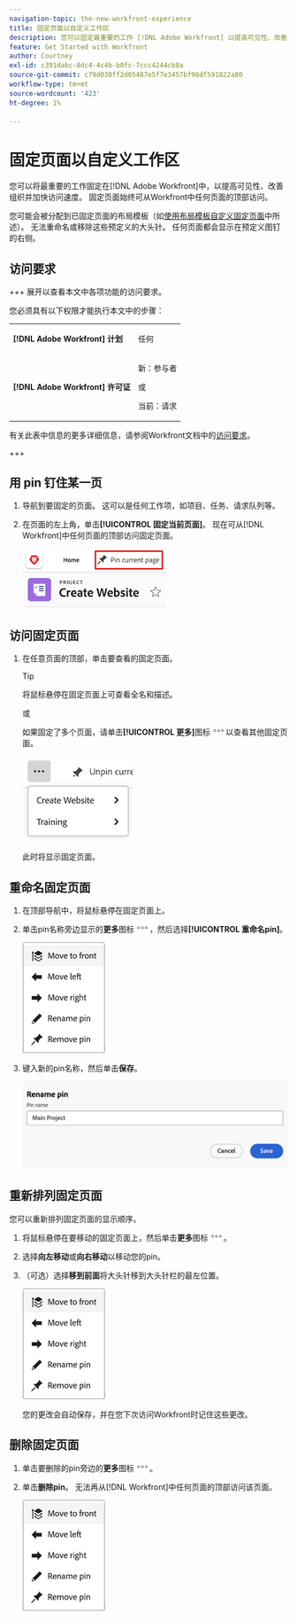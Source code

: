 ```yaml
---
navigation-topic: the-new-workfront-experience
title: 固定页面以自定义工作区
description: 您可以固定最重要的工作 [!DNL Adobe Workfront] 以提高可见性、改善组织并加快访问速度。 固定页面始终可从Workfront中任何页面的顶部访问。
feature: Get Started with Workfront
author: Courtney
exl-id: c391dabc-8dc4-4c4b-b0fc-7ccc4244cb8a
source-git-commit: c79d030ff2d05487e5f7e3457bf98df591822a80
workflow-type: tm+mt
source-wordcount: '423'
ht-degree: 1%

---
```


# 固定页面以自定义工作区

<!-- Audited: 4/2025 -->

您可以将最重要的工作固定在[!DNL Adobe Workfront]中，以提高可见性、改善组织并加快访问速度。 固定页面始终可从Workfront中任何页面的顶部访问。

您可能会被分配到已固定页面的布局模板（如[使用布局模板自定义固定页面](../../administration-and-setup/customize-workfront/use-layout-templates/customize-pinned-pages.md)中所述）。 无法重命名或移除这些预定义的大头针。 任何页面都会显示在预定义图钉的右侧。

## 访问要求

+++ 展开以查看本文中各项功能的访问要求。

您必须具有以下权限才能执行本文中的步骤：

<table style="table-layout:auto"> 
 <col> 
 </col> 
 <col> 
 </col> 
 <tbody> 
  <tr> 
   <td role="rowheader"><strong>[!DNL Adobe Workfront] 计划</strong></td> 
   <td> <p>任何</p> </td> 
  </tr> 
  <tr> 
   <td role="rowheader"><strong>[!DNL Adobe Workfront] 许可证</strong></td> 
   <td> <p>新：参与者</p> 
   <p>或</p>
     <p>当前：请求</p>
   </td> 
  </tr> 
 </tbody> 
</table>

有关此表中信息的更多详细信息，请参阅Workfront文档中的[访问要求](/help/quicksilver/administration-and-setup/add-users/access-levels-and-object-permissions/access-level-requirements-in-documentation.md)。

+++

## 用 pin 钉住某一页

1. 导航到要固定的页面。 这可以是任何工作项，如项目、任务、请求队列等。

1. 在页面的左上角，单击&#x200B;**[!UICONTROL 固定当前页面]**。 现在可从[!DNL Workfront]中任何页面的顶部访问固定页面。

   ![固定当前页面](assets/pin-current-page-button.png)

## 访问固定页面

1. 在任意页面的顶部，单击要查看的固定页面。

   >[!TIP]
   >
   >将鼠标悬停在固定页面上可查看全名和描述。

   或

   如果固定了多个页面，请单击&#x200B;**[!UICONTROL 更多]**&#x200B;图标![单击“更多”图标](assets/more-icon.png)以查看其他固定页面。

   ![查看其他固定页面](assets/display-pinned-pages.png)

   此时将显示固定页面。

## 重命名固定页面

1. 在顶部导航中，将鼠标悬停在固定页面上。
1. 单击pin名称旁边显示的&#x200B;**更多**&#x200B;图标![更多图标](assets/more-icon.png)，然后选择&#x200B;**[!UICONTROL 重命名pin]**。

   ![重命名pin](assets/pin-menu.png)

1. 键入新的pin名称，然后单击&#x200B;**保存**。

   ![单击复选标记可重命名pin](assets/rename-pin-dialog-box.png)


## 重新排列固定页面

您可以重新排列固定页面的显示顺序。

1. 将鼠标悬停在要移动的固定页面上，然后单击&#x200B;**更多**&#x200B;图标![更多](assets/more-icon.png)。
1. 选择&#x200B;**向左移动**&#x200B;或&#x200B;**向右移动**&#x200B;以移动您的pin。
1. （可选）选择&#x200B;**移到前面**&#x200B;将大头针移到大头针栏的最左位置。

   ![移动大头针](assets/pin-menu.png)

   您的更改会自动保存，并在您下次访问Workfront时记住这些更改。

## 删除固定页面

1. 单击要删除的pin旁边的&#x200B;**更多**&#x200B;图标![](assets/more-icon.png)。
1. 单击&#x200B;**删除pin**。 无法再从[!DNL Workfront]中任何页面的顶部访问该页面。

   ![移除pin](assets/pin-menu.png)



